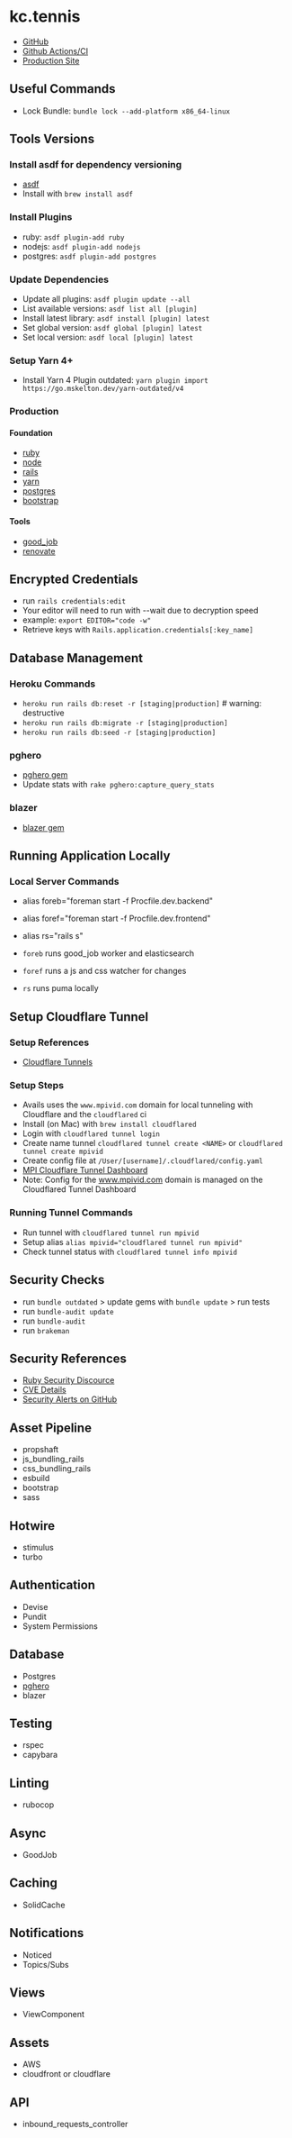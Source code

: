 # kc.tennis

* [GitHub](https://github.com/wrburgess/kc-tennis)
* [Github Actions/CI](https://github.com/wrburgess/kc-tennis/actions)
* [Production Site](https://www.kc.tennis)

## Useful Commands

* Lock Bundle: `bundle lock --add-platform x86_64-linux`

## Tools Versions

### Install asdf for dependency versioning

* [asdf](https://github.com/asdf-vm/asdf)
* Install with `brew install asdf`

### Install Plugins

* ruby: `asdf plugin-add ruby`
* nodejs: `asdf plugin-add nodejs`
* postgres: `asdf plugin-add postgres`

### Update Dependencies

* Update all plugins: `asdf plugin update --all`
* List available versions: `asdf list all [plugin]`
* Install latest library: `asdf install [plugin] latest`
* Set global version: `asdf global [plugin] latest`
* Set local version: `asdf local [plugin] latest`

### Setup Yarn 4+

* Install Yarn 4 Plugin outdated: `yarn plugin import https://go.mskelton.dev/yarn-outdated/v4`

### Production

#### Foundation

* [ruby](https://www.ruby-lang.org/en/)
* [node](https://nodejs.org/en/)
* [rails](https://rubyonrails.org/)
* [yarn](https://yarnpkg.com/)
* [postgres](https://www.postgresql.org/)
* [bootstrap](https://getbootstrap.com/)

#### Tools

* [good_job](https://github.com/bensheldon/good_job)
* [renovate](https://developer.mend.io/github/wrburgess/kc-tennis)

## Encrypted Credentials

* run `rails credentials:edit`
* Your editor will need to run with --wait due to decryption speed
* example: `export EDITOR="code -w"`
* Retrieve keys with `Rails.application.credentials[:key_name]`

## Database Management

### Heroku Commands

* `heroku run rails db:reset -r [staging|production]` # warning: destructive
* `heroku run rails db:migrate -r [staging|production]`
* `heroku run rails db:seed -r [staging|production]`

### pghero

* [pghero gem](https://github.com/ankane/pghero)
* Update stats with `rake pghero:capture_query_stats`

### blazer

* [blazer gem](https://github.com/ankane/pghero)

## Running Application Locally

### Local Server Commands

* alias foreb="foreman start -f Procfile.dev.backend"
* alias foref="foreman start -f Procfile.dev.frontend"
* alias rs="rails s"

* `foreb` runs good_job worker and elasticsearch
* `foref` runs a js and css watcher for changes
* `rs` runs puma locally

## Setup Cloudflare Tunnel

### Setup References

* [Cloudflare Tunnels](https://developers.cloudflare.com/cloudflare-one/connections/connect-apps/)

### Setup Steps

* Avails uses the `www.mpivid.com` domain for local tunneling with Cloudflare and the `cloudflared` ci
* Install (on Mac) with `brew install cloudflared`
* Login with `cloudflared tunnel login`
* Create name tunnel `cloudflared tunnel create <NAME>` or `cloudflared tunnel create mpivid`
* Create config file at `/User/[username]/.cloudflared/config.yaml`
* [MPI Cloudflare Tunnel Dashboard](https://one.dash.cloudflare.com/ee0a8e28862d5c84754bbed265f0f861/networks/tunnels?search=)
* Note: Config for the www.mpivid.com domain is managed on the Cloudflared Tunnel Dashboard

### Running Tunnel Commands

* Run tunnel with `cloudflared tunnel run mpivid`
* Setup alias `alias mpivid="cloudflared tunnel run mpivid"`
* Check tunnel status with `cloudflared tunnel info mpivid`

## Security Checks

* run `bundle outdated` > update gems with `bundle update` > run tests
* run `bundle-audit update`
* run `bundle-audit`
* run `brakeman`

## Security References

* [Ruby Security Discource](https://discuss.rubyonrails.org/c/security-announcements/9)
* [CVE Details](https://www.cvedetails.com/)
* [Security Alerts on GitHub](https://github.blog/news-insights/product-news/introducing-security-alerts-on-github/)

## Asset Pipeline

* propshaft
* js_bundling_rails
* css_bundling_rails
* esbuild
* bootstrap
* sass

## Hotwire

* stimulus
* turbo

## Authentication

* Devise
* Pundit
* System Permissions

## Database

* Postgres
* [pghero](https://github.com/ankane/pghero)
* blazer

## Testing

* rspec
* capybara

## Linting

* rubocop

## Async

* GoodJob

## Caching

* SolidCache

## Notifications

* Noticed
* Topics/Subs

## Views

* ViewComponent

## Assets

* AWS
* cloudfront or cloudflare

## API

* inbound_requests_controller
